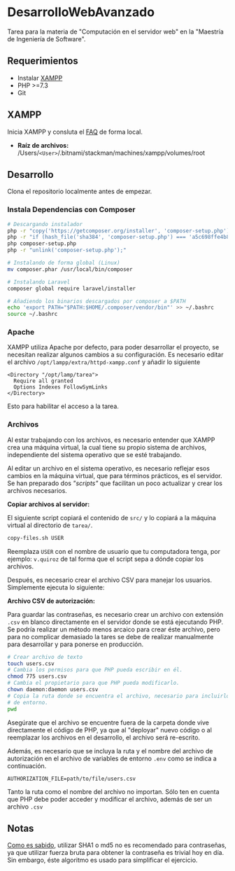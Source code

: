 # DesarrolloWebAvanzado
Tarea para la materia de "Computación en el servidor web" en la "Maestría de Ingeniería de
Software".

## Requerimientos

- Instalar [XAMPP](https://www.apachefriends.org/index.html)
- PHP >=7.3
- Git

## XAMPP

Inicia XAMPP y consluta el [FAQ](http://localhost:8080) de forma local.

- **Raíz de archivos:** /Users/`<User>`/.bitnami/stackman/machines/xampp/volumes/root

## Desarrollo

Clona el repositorio localmente antes de empezar.

### Instala Dependencias con Composer

```sh
# Descargando instalador
php -r "copy('https://getcomposer.org/installer', 'composer-setup.php');"
php -r "if (hash_file('sha384', 'composer-setup.php') === 'a5c698ffe4b8e849a443b120cd5ba38043260d5c4023dbf93e1558871f1f07f58274fc6f4c93bcfd858c6bd0775cd8d1') { echo 'Installer verified'; } else { echo 'Installer corrupt'; unlink('composer-setup.php'); } echo PHP_EOL;"
php composer-setup.php
php -r "unlink('composer-setup.php');"

# Instalando de forma global (Linux)
mv composer.phar /usr/local/bin/composer

# Instalando Laravel
composer global require laravel/installer

# Añadiendo los binarios descargados por composer a $PATH
echo 'export PATH="$PATH:$HOME/.composer/vendor/bin"' >> ~/.bashrc
source ~/.bashrc
```

### Apache

XAMPP utiliza Apache por defecto, para poder desarrollar el proyecto, se necesitan realizar algunos
cambios a su configuración. Es necesario editar el archivo `/opt/lampp/extra/httpd-xampp.conf` y
añadir lo siguiente

```
<Directory "/opt/lamp/tarea">
  Require all granted
  Options Indexes FollowSymLinks
</Directory>
```

Esto para habilitar el acceso a la tarea.

### Archivos

Al estar trabajando con los archivos, es necesario entender que XAMPP crea una máquina virtual, la
cual tiene su propio sistema de archivos, independiente del sistema operativo que se esté
trabajando.

Al editar un archivo en el sistema operativo, es necesario reflejar esos cambios en la máquina
virtual, que para términos prácticos, es el servidor. Se han preparado dos _"scripts"_ que
facilitan un poco actualizar y crear los archivos necesarios.

**Copiar archivos al servidor:**

El siguiente script copiará el contenido de `src/` y lo copiará a la máquina virtual al directorio
de `tarea/`.

```sh
copy-files.sh USER
```

Reemplaza `USER` con el nombre de usuario que tu computadora tenga, por ejemplo: `v.quiroz` de tal
forma que el script sepa a dónde copiar los archivos.

Después, es necesario crear el archivo CSV para manejar los usuarios. Simplemente ejecuta lo
siguiente:

**Archivo CSV de autorización:**

Para guardar las contraseñas, es necesario crear un archivo con extensión `.csv` en blanco
directamente en el servidor donde se está ejecutando PHP. Se podría realizar un método menos
arcaico para crear éste archivo, pero para no complicar demasiado la tares se debe de realizar
manualmente para desarrollar y para ponerse en producción.

```sh
# Crear archivo de texto
touch users.csv
# Cambia los permisos para que PHP pueda escribir en él.
chmod 775 users.csv
# Cambia el propietario para que PHP pueda modificarlo.
chown daemon:daemon users.csv
# Copia la ruta donde se encuentra el archivo, necesario para incluirlo en el archivo de variables
# de entorno.
pwd
```

Asegúrate que el archivo se encuentre fuera de la carpeta donde vive directamente el código de
PHP, ya que al "deployar" nuevo código o al reemplazar los archivos en el desarrollo, el archivo
será re-escrito.

Además, es necesario que se incluya la ruta y el nombre del archivo de autorización en el archivo
de variables de entorno `.env` como se indica a continuación.

```
AUTHORIZATION_FILE=path/to/file/users.csv
```

Tanto la ruta como el nombre del archivo no importan. Sólo ten en cuenta que PHP debe poder acceder
y modificar el archivo, además de ser un archivo `.csv`

## Notas

[Como es sabido](https://www.php.net/manual/en/faq.passwords.php#faq.passwords.fasthash), utilizar
SHA1 o md5 no es recomendado para contraseñas, ya que utilizar fuerza bruta para obtener la
contraseña es trivial hoy en día. Sin embargo, éste algoritmo es usado para simplificar el
ejercicio.
